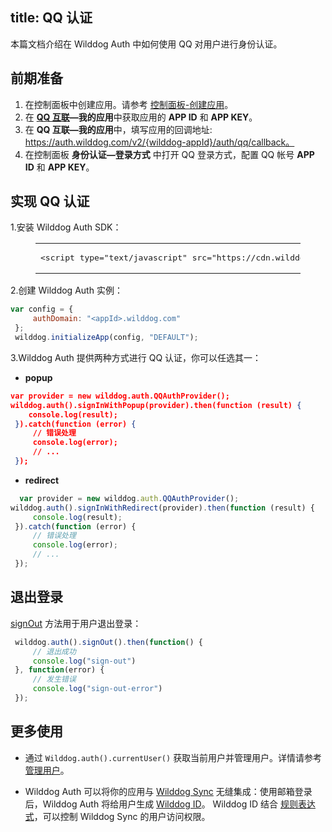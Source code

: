 
title:  QQ 认证
---

本篇文档介绍在 Wilddog Auth 中如何使用 QQ 对用户进行身份认证。


## 前期准备

1. 在控制面板中创建应用。请参考 [控制面板-创建应用](/console/creat.html#创建一个野狗应用)。
2. 在 **[QQ 互联](https://connect.qq.com)—我的应用**中获取应用的 **APP ID** 和 **APP KEY**。
3. 在 **QQ 互联—我的应用**中，填写应用的回调地址: https://auth.wilddog.com/v2/{wilddog-appId}/auth/qq/callback。
4. 在控制面板 **身份认证—登录方式** 中打开 QQ 登录方式，配置 QQ 帐号 **APP ID** 和 **APP KEY**。

## 实现 QQ 认证
1.安装 Wilddog Auth SDK：

<figure class="highlight html"><table><tbody><tr><td class="code"><pre><div class="line"><span class="tag"><<span class="name">script</span> <span class="attr">type</span>=<span class="string">"text/javascript"</span> <span class="attr">src</span>=<span class="string">"<span>ht</span>tps://cdn.wilddog.com/sdk/js/<span class="js-version"></span>/wilddog-auth.js"</span>></span><span class="undefined"></span><span class="tag"></<span class="name">script</span>></span></div></pre></td></tr></tbody></table></figure>

2.创建 Wilddog Auth 实例：

```javascript
var config = {
     authDomain: "<appId>.wilddog.com"
 };
 wilddog.initializeApp(config, "DEFAULT");
```

3.Wilddog Auth 提供两种方式进行 QQ 认证，你可以任选其一：

- **popup**

```json
var provider = new wilddog.auth.QQAuthProvider();
wilddog.auth().signInWithPopup(provider).then(function (result) {
    console.log(result);
 }).catch(function (error) {
     // 错误处理
     console.log(error);
     // ...
 });
```

- **redirect**

```js
  var provider = new wilddog.auth.QQAuthProvider();
wilddog.auth().signInWithRedirect(provider).then(function (result) {
     console.log(result);
 }).catch(function (error) {
     // 错误处理
     console.log(error);
     // ...
 });
```



## 退出登录

[signOut](/guide/auth/web/api.html#signout) 方法用于用户退出登录：

```javascript
 wilddog.auth().signOut().then(function() {
     // 退出成功
     console.log("sign-out")
 }, function(error) {
     // 发生错误
     console.log("sign-out-error")
 });
```

## 更多使用

- 通过 `Wilddog.auth().currentUser()` 获取当前用户并管理用户。详情请参考 [管理用户](/guide/auth/web/manageuser.html)。


- Wilddog Auth 可以将你的应用与 [Wilddog Sync](/overview/sync.html) 无缝集成：使用邮箱登录后，Wilddog Auth 将给用户生成 [Wilddog ID](/guide/auth/core/concept.html#Wilddog-ID)。
  Wilddog ID 结合 [规则表达式](/guide/sync/rules/introduce.html)，可以控制 Wilddog Sync 的用户访问权限。


